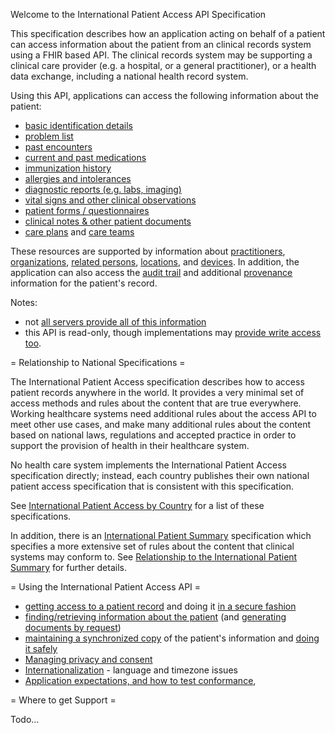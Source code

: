 Welcome to the International Patient Access API Specification

This specification describes how an application acting on behalf of a patient
can access information about the patient from an clinical records system using
a FHIR based API. The clinical records system may be supporting a clinical care 
provider (e.g. a hospital, or a general practitioner), or a health data exchange, 
including a national health record system.

Using this API, applications can access the following information about the patient:

* [basic identification details](StructureDefinition-patient.html)
* [problem list](StructureDefinition-condition.html)
* [past encounters](StructureDefinition-encounter.html)
* [current and past medications](StructureDefinition-medicationrequrest.html)
* [immunization history](StructureDefinition-immunization.html)
* [allergies and intolerances](StructureDefinition-allergyintolerance.html)
* [diagnostic reports (e.g. labs, imaging)](StructureDefinition-diagnosticreport.html)
* [vital signs and other clinical observations](StructureDefinition-observation.html)
* [patient forms / questionnaires](StructureDefinition-questionnaireresponse.html)
* [clinical notes & other patient documents](StructureDefinition-documentreference.html)
* [care plans](StructureDefinition-careplan.html) and [care teams](StructureDefinition-careteam.html)

These resources are supported by information about [practitioners](StructureDefinition-practitioner.html), 
[organizations](StructureDefinition-organization.html), [related persons](StructureDefinition-relatedperson.html), 
[locations](StructureDefinition-location.html), and [devices](StructureDefinition-device.html). 
In addition, the application can also access the [audit trail](StructureDefinition-auditevent.html) and additional
[provenance](StructureDefinition-provenance.html) information for the patient's record. 

Notes:
* not [all servers provide all of this information](conformance.html)
* this  API is read-only, though implementations may [provide write access too](writing.html).

= Relationship to National Specifications =

The International Patient Access specification describes how to access patient 
records anywhere in the world. It provides a very minimal set of access methods 
and rules about the content that are true everywhere. Working healthcare systems 
need additional rules about the access API to meet other use cases, and make many 
additional rules about the content based on national laws, regulations and accepted
practice in order to support the provision of health in their healthcare system. 

No health care system implements the International Patient Access specification 
directly; instead, each country publishes their own national patient access specification 
that is consistent with this specification. 

See [International Patient Access by Country](ipa-by-country.html) for a list of these specifications. 

In addition, there is an [International Patient Summary](http://hl7.org/fhir/uv/ips) specification which specifies
a more extensive set of rules about the content that clinical systems may conform to.
See [Relationship to the International Patient Summary](ips-relationship.html) for further details.

= Using the International Patient Access API =

 - [getting access to a patient record](access.html) and doing it [in a secure fashion](security.html)
 - [finding/retrieving information about the patient](fetching.html) (and [generating documents by request](doc-gen.html))
 - [maintaining a synchronized copy](synchronization.html) of the patient's information and [doing it safely](safety.html)
 - [Managing privacy and consent](privacy.html)
 - [Internationalization](internationalization.html) - language and timezone issues  
 - [Application expectations, and how to test conformance](conformance.html), 

= Where to get Support =

Todo...